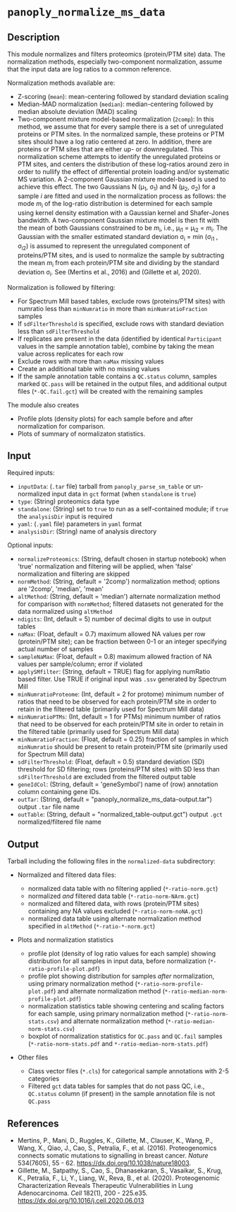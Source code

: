 # ```panoply_normalize_ms_data```

## Description

This module normalizes and filters proteomics (protein/PTM site) data. The normalization methods, especially two-component normalization, assume that the input data are log ratios to a common reference. 

Normalization methods available are:

* Z-scoring (`mean`): mean-centering followed by standard deviation scaling
* Median-MAD normalization (`median`): median-centering followed by median absolute deviation (MAD) scaling
* Two-component mixture model-based normalization (`2comp`): In this method, we assume that for every sample there is a set of unregulated proteins or PTM sites. In the normalized sample, these proteins or PTM sites should have a log ratio centered at zero. In addition, there are proteins or PTM sites that are either up- or downregulated. This normalization scheme attempts to identify the unregulated proteins or PTM sites, and centers the distribution of these log-ratios around zero in order to nullify the effect of differential protein loading and/or systematic MS variation. A 2-component Gaussian mixture model-based is used to achieve this effect. The two Gaussians N (&mu;<sub>1</sub>, &sigma;<sub>1</sub>) and N (&mu;<sub>2</sub>, &sigma;<sub>2</sub>) for a sample *i* are fitted and used in the normalization process as follows: the mode *m*<sub>i</sub> of the log-ratio distribution is determined for each sample using kernel density estimation with a Gaussian kernel and Shafer-Jones bandwidth. A two-component Gaussian mixture model is then fit with the mean of both Gaussians constrained to be *m*<sub>i</sub>, i.e., &mu;<sub>i1</sub> = &mu;<sub>i2</sub> = *m*<sub>i</sub>. The Gaussian with the smaller estimated standard deviation &sigma;<sub>i</sub> = min (&sigma;<sub>i1</sub> , &sigma;<sub>i2</sub>) is assumed to represent the unregulated component of proteins/PTM sites, and is used to normalize the sample by subtracting the mean *m*<sub>i</sub> from each protein/PTM site and dividing by the standard deviation &sigma;<sub>i</sub>. See (Mertins et al., 2016) and (Gillette et al, 2020).

Normalization is followed by filtering:

* For Spectrum Mill based tables, exclude rows (proteins/PTM sites) with numratio less than `minNumratio` in more than `minNumratioFraction` samples
* If `sdFilterThreshold` is specified, exclude rows with standard deviation less than `sdFilterThreshold`
* If replicates are present in the data (identified by identical `Participant` values in the sample annotation table), combine by taking the mean value across replicates for each row
* Exclude rows with more than `naMax` missing values
* Create an additional table with no missing values
* If the sample annotation table contains a `QC.status` column, samples marked `QC.pass` will be retained in the output files, and additional output files (`*-QC.fail.gct`) will be created with the remaining samples

The module also creates

* Profile plots (density plots) for each sample before and after normalization for comparison.
* Plots of summary of normalizaton statistics.


## Input

Required inputs:

* ```inputData```: (`.tar` file) tarball from ```panoply_parse_sm_table``` or un-normalized input data in `gct` format (when `standalone` is `true`)
* ```type```: (String) proteomics data type
* ```standalone```: (String) set to ```true``` to run as a self-contained module; if ```true``` the ```analysisDir``` input is required
* ```yaml```: (`.yaml` file) parameters in `yaml` format
* ```analysisDir```: (String) name of analysis directory

Optional inputs:

* ```normalizeProteomics```: (String, default chosen in startup notebook) when 'true' normalization and filtering will be applied, when 'false' normalization and filtering are skipped
* ```normMethod```: (String, default = '2comp') normalization method; options are '2comp', 'median', 'mean'
* ```altMethod```: (String, default = 'median') alternate normalization method for comparison with `normMethod`; filtered datasets not generated for the data normalized using `altMethod`
* ```ndigits```: (Int, default = 5) number of decimal digits to use in output tables
* ```naMax```: (Float, default = 0.7) maximum allowed NA values per row (protein/PTM site); can be fraction between 0-1 or an integer specifying actual number of samples
* ```sampleNaMax```: (Float, default = 0.8) maximum allowed fraction of NA values per sample/column; error if violated
* ```applySMfilter```: (String, default = TRUE) flag for applying numRatio based filter. Use TRUE if original input was `.ssv` generated by Spectrum Mill 
* ```minNumratioProteome```: (Int, default = 2 for protome) minimum number of ratios that need to be observed for each protein/PTM site in order to retain in the filtered table (primarily used for Spectrum Mill data)
* ```minNumratioPTMs```: (Int, default = 1 for PTMs) minimum number of ratios that need to be observed for each protein/PTM site in order to retain in the filtered table (primarily used for Spectrum Mill data)
* ```minNumratioFraction```: (Float, default = 0.25) fraction of samples in which `minNumratio` should be present to retain protein/PTM site (primarily used for Spectrum Mill data)
* ```sdFilterThreshold```: (Float, default = 0.5) standard deviation (SD) threshold for SD filtering; rows (proteins/PTM sites) with SD less than `sdFilterThreshold` are excluded from the filtered output table
* ```geneIdCol```: (String, default = 'geneSymbol') name of (row) annotation column containing gene IDs.
* ```outTar```: (String, default = "panoply_normalize_ms_data-output.tar") output `.tar` file name
* ```outTable```: (String, default = "normalized_table-output.gct") output `.gct` normalized/filtered file name

## Output

Tarball including the following files in the `normalized-data` subdirectory: 

* Normalized and filtered data files:
	* normalized data table with no filtering applied (`*-ratio-norm.gct`)
	* normalized *and* filtered data table (`*-ratio-norm-NArm.gct`)
	* normalized and filtered data, with rows (protein/PTM sites) containing any NA values excluded (`*-ratio-norm-noNA.gct`)
	* normalized data table using alternate normalization method specified in `altMethod` (`*-ratio-*-norm.gct`)

* Plots and normalization statistics
	* profile plot (density of log ratio values for each sample) showing distribution for all samples in input data, before normalization (`*-ratio-profile-plot.pdf`)
	* profile plot showing distribution for samples *after* normalization, using primary normalization method (`*-ratio-norm-profile-plot.pdf`) and alternate normalization method (`*-ratio-median-norm-profile-plot.pdf`)
	* normalization statistics table showing centering and scaling factors for each sample, using primary normalization method (`*-ratio-norm-stats.csv`) and alternate normalization method (`*-ratio-median-norm-stats.csv`)
	* boxplot of normalization statistics for `QC.pass` and `QC.fail` samples (`*-ratio-norm-stats.pdf` and `*-ratio-median-norm-stats.pdf`)
	
* Other files
	* Class vector files (`*.cls`) for categorical sample annotations with 2-5 categories
	* Filtered `gct` data tables for samples that do not pass QC, i.e., `QC.status` column (if present) in the sample annotation file is not `QC.pass`

	
## References

* Mertins, P., Mani, D., Ruggles, K., Gillette, M., Clauser, K., Wang, P., Wang, X., Qiao, J., Cao, S., Petralia, F., et al. (2016). Proteogenomics connects somatic mutations to signalling in breast cancer. *Nature*  534(7605), 55 - 62. https://dx.doi.org/10.1038/nature18003.
* Gillette, M., Satpathy, S., Cao, S., Dhanasekaran, S., Vasaikar, S., Krug, K., Petralia, F., Li, Y., Liang, W., Reva, B., et al. (2020). Proteogenomic Characterization Reveals Therapeutic Vulnerabilities in Lung Adenocarcinoma. *Cell*  182(1), 200 - 225.e35. https://dx.doi.org/10.1016/j.cell.2020.06.013
